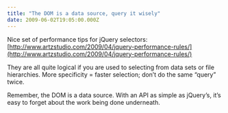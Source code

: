 ```yaml
---
title: "The DOM is a data source, query it wisely"
date: 2009-06-02T19:05:00.000Z
---
```


Nice set of performance tips for jQuery selectors: [http://www.artzstudio.com/2009/04/jquery-performance-rules/](http://www.artzstudio.com/2009/04/jquery-performance-rules/)

They are all quite logical if you are used to selecting from data sets or file hierarchies. More specificity = faster selection; don’t do the same “query” twice.

Remember, the DOM is a data source. With an API as simple as jQuery’s, it’s easy to forget about the work being done underneath.
